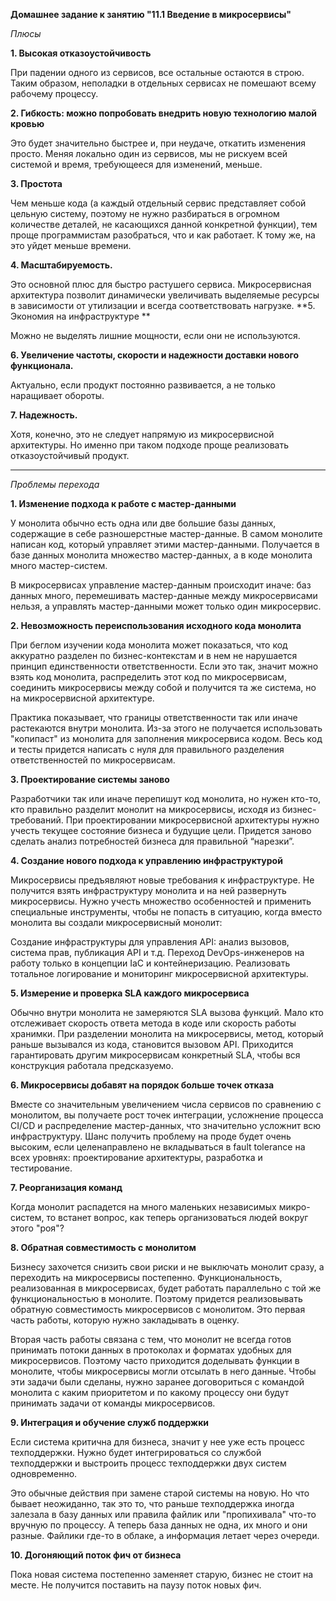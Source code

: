 **Домашнее задание к занятию "11.1 Введение в микросервисы"**

*Плюсы*


**1. Высокая отказоустойчивость**

При падении одного из сервисов, все остальные остаются в строю. Таким образом, неполадки в отдельных сервисах не помешают всему рабочему процессу.

**2. Гибкость: можно попробовать внедрить новую технологию малой кровью**

Это будет значительно быстрее и, при неудаче, откатить изменения просто. Меняя локально один из сервисов, мы не рискуем всей системой и время, требующееся для изменений, меньше.

**3. Простота**

Чем меньше кода (а каждый отдельный сервис представляет собой цельную систему, поэтому не нужно разбираться в огромном количестве деталей, не касающихся данной конкретной функции), тем проще программистам разобраться, что и как работает. К тому же, на это уйдет меньше времени.

**4. Масштабируемость.**

Это основной плюс для быстро растушего сервиса. Микросервисная архитектура позволит динамически увеличивать выделяемые ресурсы в зависимости от утилизации и всегда соответствовать нагрузке.
**5. Экономия на инфраструктуре **

Можно не выделять лишние мощности, если они не используются.

**6. Увеличение частоты, скорости и надежности доставки нового функционала.**

Актуально, если продукт постоянно развивается, а не только наращивает обороты.

**7. Надежность.**

Хотя, конечно, это не следует напрямую из микросервисной архитектуры. Но именно при таком подходе проще реализовать отказоустойчивый продукт.

- - -

*Проблемы перехода*

**1. Изменение подхода к работе с мастер-данными**

У монолита обычно есть одна или две большие базы данных, содержащие в себе разношерстные мастер-данные. В самом монолите написан код, который управляет этими мастер-данными. Получается в базе данных монолита множество мастер-данных, а в коде монолита много мастер-систем.

В микросервисах управление мастер-данным происходит иначе: баз данных много, перемешивать мастер-данные между микросервисами нельзя, а управлять мастер-данными может только один микросервис.

**2. Невозможность переиспользования исходного кода монолита**

При беглом изучении кода монолита может показаться, что код аккуратно разделен по бизнес-контекстам и в нем не нарушается принцип единственности ответственности. Если это так, значит можно взять код монолита, распределить этот код по микросервисам, соединить микросервисы между собой и получится та же система, но на микросервисной архитектуре.

Практика показывает, что границы ответственности так или иначе растекаются внутри монолита. Из-за этого не получается использовать "копипаст" из монолита для заполнения микросервиса кодом. Весь код и тесты придется написать с нуля для правильного разделения ответственностей по микросервисам.

**3. Проектирование системы заново**

Разработчики так или иначе перепишут код монолита, но нужен кто-то, кто правильно разделит монолит на микросервисы, исходя из бизнес-требований. При проектировании микросервисной архитектуры нужно учесть текущее состояние бизнеса и будущие цели. Придется заново сделать анализ потребностей бизнеса для правильной “нарезки”.

**4. Создание нового подхода к управлению инфраструктурой**

Микросервисы предъявляют новые требования к инфраструктуре. Не получится взять инфраструктуру монолита и на ней развернуть микросервисы. Нужно учесть множество особенностей и применить специальные инструменты, чтобы не попасть в ситуацию, когда вместо монолита вы создали микросервисный монолит:

Создание инфраструктуры для управления API: анализ вызовов, система прав, публикация API и т.д.
Переход DevOps-инженеров на работу только в концепции IaC и контейнеризацию.
Реализовать тотальное логирование и мониторинг микросервисной архитектуры.

**5. Измерение и проверка SLA каждого микросервиса**

Обычно внутри монолита не замеряются SLA вызова функций. Мало кто отслеживает скорость ответа метода в коде или скорость работы хранимки. При разделении монолита на микросервисы, метод, который раньше вызывался из кода, становится вызовом API. Приходится гарантировать другим микросервисам конкретный SLA, чтобы вся конструкция работала предсказуемо.

**6. Микросервисы добавят на порядок больше точек отказа**

Вместе со значительным увеличением числа сервисов по сравнению с монолитом, вы получаете рост точек интеграции, усложнение процесса CI/CD и распределение мастер-данных, что значительно усложнит всю инфраструктуру. Шанс получить проблему на проде будет очень высоким, если целенаправлено не вкладываться в fault tolerance на всех уровнях: проектирование архитектуры, разработка и тестирование.

**7. Реорганизация команд**

Когда монолит распадется на много маленьких независимых микро-систем, то встанет вопрос, как теперь организоваться людей вокруг этого "роя"?

**8. Обратная совместимость с монолитом**

Бизнесу захочется снизить свои риски и не выключать монолит сразу, а переходить на микросервисы постепенно. Функциональность, реализованная в микросервисах, будет работать параллельно с той же функциональностью в монолите. Поэтому придется реализовывать обратную совместимость микросервисов с монолитом. Это первая часть работы, которую нужно закладывать в оценку.

Вторая часть работы связана с тем, что монолит не всегда готов принимать потоки данных в протоколах и форматах удобных для микросервисов. Поэтому часто приходится доделывать функции в монолите, чтобы микросервисы могли отсылать в него данные. Чтобы эти задачи были сделаны, нужно заранее договориться с командой монолита с каким приоритетом и по какому процессу они будут принимать задачи от команды микросервисов.

**9. Интеграция и обучение служб поддержки**

Если система критична для бизнеса, значит у нее уже есть процесс техподдержки. Нужно будет интегрироваться со службой техподдержки и выстроить процесс техподдержки двух систем одновременно.

Это обычные действия при замене старой системы на новую. Но что бывает неожиданно, так это то, что раньше техподдержка иногда залезала в базу данных или правила файлик или "пропихивала" что-то вручную по процессу. А теперь база данных не одна, их много и они разные. Файлики где-то в облаке, а информация летает через очереди.

**10. Догоняющий поток фич от бизнеса**

Пока новая система постепенно заменяет старую, бизнес не стоит на месте. Не получится поставить на паузу поток новых фич. 